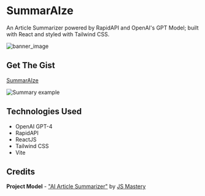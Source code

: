 # SummarAIze
An Article Summarizer powered by RapidAPI and OpenAI's GPT Model; built with React and styled with Tailwind CSS.

![banner_image](https://i.imgur.com/ZblXr0S.png)

## Get The Gist
[SummarAIze](https://summaraize-jj5v.onrender.com/)

![Summary example](https://i.imgur.com/QhG9GmN.png)

## Technologies Used
* OpenAI GPT-4
* RapidAPI
* ReactJS
* Tailwind CSS
* Vite

## Credits

**Project Model** - ["AI Article Summarizer"](https://www.youtube.com/watch?v=A6g8xc0MoiY&t=24s) by [JS Mastery](https://www.youtube.com/@javascriptmastery)